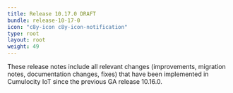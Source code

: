 ```yaml
---
title: Release 10.17.0 DRAFT
bundle: release-10-17-0
icon: "c8y-icon c8y-icon-notification"
type: root
layout: root
weight: 49
---
```


These release notes include all relevant changes (improvements, migration notes, documentation changes, fixes) that have been implemented in Cumulocity IoT since the previous GA release 10.16.0.
